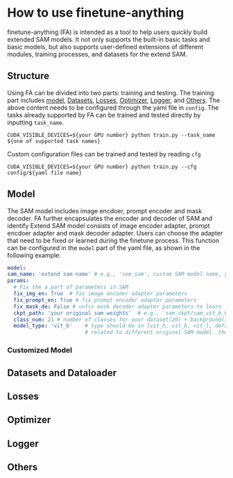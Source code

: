# How to use finetune-anything
finetune-anything (FA) is intended as a tool to help users quickly build extended SAM models. It not only supports the built-in basic tasks and basic models, but also supports user-defined extensions of different modules, training processes, and datasets for the extend SAM.


## Structure
Using FA can be divided into two parts: training and testing. The training part includes [model](#Model), [Datasets](#Datasets-and-Dataloader), [Losses](#Losses), [Optimizer](#Optimizer), [Logger](#Logger), and [Others](#Others).
The above content needs to be configured through the yaml file in `config`. The tasks already supported by FA can be trained and tested directly by inputting `task_name`.
```
CUDA_VISIBLE_DEVICES=${your GPU number} python train.py --task_name ${one of supported task names}
```
Custom configuration files can be trained and tested by reading `cfg`
```
CUDA_VISIBLE_DEVICES=${your GPU number} python train.py --cfg config/${yaml file name}
```
## Model
The SAM model includes image encdoer, prompt encoder and mask decoder. FA further encapsulates the encoder and decoder of SAM and identify Extend SAM model consists of image encoder adapter, prompt encdoer adapter and mask decoder adapter.
Users can choose the adapter that need to be fixed or learned during the finetune process. This function can be configured in the `model` part of the yaml file, as shown in the following example:

```yaml
model:
sam_name: 'extend sam name' # e.g., 'sem_sam', custom SAM model name, you should implement this model('sem_sam') first
params:
  # Fix the a part of parameters in SAM
  fix_img_en: True  # fix image encoder adapter parameters
  fix_prompt_en: True # fix prompt encoder adapter parameters
  fix_mask_de: False # unfix mask decoder adapter parameters to learn
  ckpt_path: 'your original sam weights'  # e.g., 'sam_ckpt/sam_vit_b_01ec64.pth' 
  class_num: 21 # number of classes for your dataset(20) + background(1)
  model_type: 'vit_b'    # type should be in [vit_h, vit_b, vit_l, default], this is original SAM type 
                         # related to different original SAM model. the type should be corresponded to the ckpt_path
```
### Customized Model

## Datasets and Dataloader

## Losses

## Optimizer

## Logger

## Others
